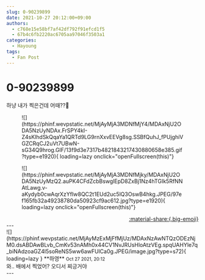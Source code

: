 ```yaml
---
slug: 0-90239899
date: 2021-10-27 20:12:00+09:00
authors:
  - c768e15e58bf7af42df792f91efcd1f5
  - 67b4c6fb2220ac6705aa97046f3503a1
categories:
  - Hayoung
tags:
  - Fan Post
---
```


# 0-90239899

<div class="post-container" markdown="1">
<div class="content-container md-sidebar__scrollwrap" markdown="1">

하냥 내가 찍은건데 어때??🤨
<figure markdown="1">
![](https://phinf.wevpstatic.net/MjAyMjA3MDNfMjY4/MDAxNjU2ODA5NzUyNDAx.FrSPY4kI-Z4sKlhdSkQqaYa1QRTd9LG9rnXxvEEVg8sg.SSBfQuhJ_fPUjghiVGZCRqCJ2uVt7UBwN-sG34Q9hrog.GIF/13f9d3e7317b4821843217430880658e385.gif?type=e1920){ loading=lazy onclick="openFullscreen(this)"}
</figure>

<figure markdown="1">
![](https://phinf.wevpstatic.net/MjAyMjA3MDNfMjky/MDAxNjU2ODA5NzUyMzQ2.auPK4CFdZcbBswglEpD8ZxBj1Nz4hTGIk5RfNNAtLawg.v-aKydyb0cwAqrXzYfIw8QC2t1EUd2uc5lQ3OswB4hkg.JPEG/97ef165fb32a49238780da50923cf9ac612.jpg?type=e1920){ loading=lazy onclick="openFullscreen(this)"}
</figure>


</div>
</div>

<div style="text-align: right;" markdown="1">
<a href="https://weverse.io/fromis9/fanpost/0-90239899" style="text-align: right;">:material-share:{.big-emoji}</a>
</div>
---

<div class="comments-container md-sidebar__scrollwrap" markdown="1">
<div class="comment" markdown="1">
<div class='id-container' markdown="1">
![](https://phinf.wevpstatic.net/MjAyMzExMjFfMjUz/MDAxNzAwNTQzODEzNjM0.dsABDAwBLvb_CmKv53nAMh0x44CV1NvJRUsHloAtzVEg.spqUAHYle7q_biNAdzoaGZ4l5soReNS5ww6awFUlCa0g.JPEG/image.jpg?type=s72){ loading=lazy }
**<span class="artist">하영</span>** <small>Oct 27 2021, 20:12</small><br>
</div>
<div class='comment-body' markdown="1">
와.. 배에서 찍었어? 오디서 찌긍거야
</div>
</div>
</div>
---
